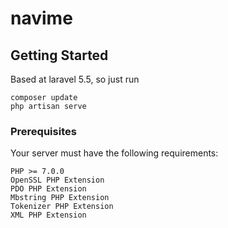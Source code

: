 # navime

## Getting Started

Based at laravel 5.5, so just run 
```
composer update 
php artisan serve
```

### Prerequisites

Your server must have the following requirements:

```
PHP >= 7.0.0
OpenSSL PHP Extension
PDO PHP Extension
Mbstring PHP Extension
Tokenizer PHP Extension
XML PHP Extension

```